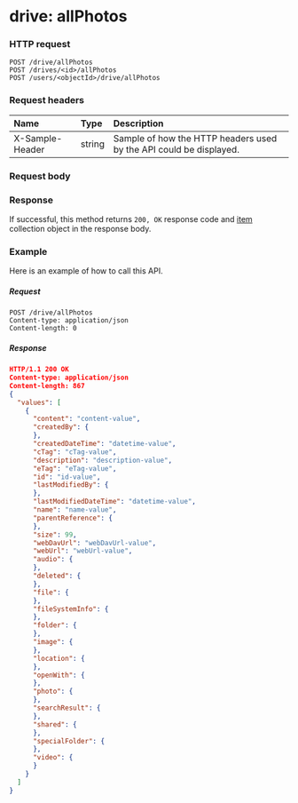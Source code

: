 # drive: allPhotos


### HTTP request
```http
POST /drive/allPhotos
POST /drives/<id>/allPhotos
POST /users/<objectId>/drive/allPhotos

```
### Request headers
| Name       | Type | Description|
|:---------------|:--------|:----------|
| X-Sample-Header  | string  | Sample of how the HTTP headers used by the API could be displayed.|

### Request body

### Response
If successful, this method returns `200, OK` response code and [item](../resources/item.md) collection object in the response body.

### Example
Here is an example of how to call this API.
##### Request
```http
POST /drive/allPhotos
Content-type: application/json
Content-length: 0
```
##### Response
```json
HTTP/1.1 200 OK
Content-type: application/json
Content-length: 867
{
  "values": [
    {
      "content": "content-value",
      "createdBy": {
      },
      "createdDateTime": "datetime-value",
      "cTag": "cTag-value",
      "description": "description-value",
      "eTag": "eTag-value",
      "id": "id-value",
      "lastModifiedBy": {
      },
      "lastModifiedDateTime": "datetime-value",
      "name": "name-value",
      "parentReference": {
      },
      "size": 99,
      "webDavUrl": "webDavUrl-value",
      "webUrl": "webUrl-value",
      "audio": {
      },
      "deleted": {
      },
      "file": {
      },
      "fileSystemInfo": {
      },
      "folder": {
      },
      "image": {
      },
      "location": {
      },
      "openWith": {
      },
      "photo": {
      },
      "searchResult": {
      },
      "shared": {
      },
      "specialFolder": {
      },
      "video": {
      }
    }
  ]
}
```

<!-- uuid: 819f0e22-31ae-49d5-8733-5b56352a752c
2015-10-09 18:41:45 UTC -->